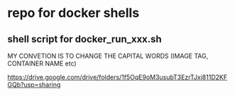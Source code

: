 # repo for docker shells
## shell script for docker_run_xxx.sh

MY CONVETION IS TO CHANGE THE CAPITAL WORDS (IMAGE TAG, CONTAINER NAME etc) 


https://drive.google.com/drive/folders/1f5OqE9oM3usubT3EzrTJxj811D2KFGQb?usp=sharing

